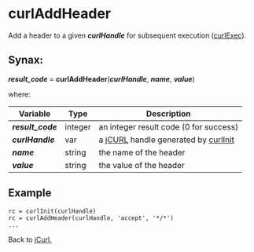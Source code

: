 # curlAddHeader

Add a header to a given ***curlHandle*** for subsequent execution ([curlExec](../curlExec/#heading)).

## Synax:

***result_code*** = **curlAddHeader**(***curlHandle***, ***name***, ***value***)

where:

| Variable | Type | Description |
|--|--|--|
***result_code*** | integer |an integer result code (0 for success)
***curlHandle*** | var | a [jCURL](../../jcurl) handle generated by [curlInit](../curlInit)
***name*** | string |the name of the header
***value*** | string |the value of the header

## Example

```
rc = curlInit(curlHandle)
rc = curlAddHeader(curlHandle, 'accept', '*/*')
...
```

Back to [jCurl.](./../README.md)
